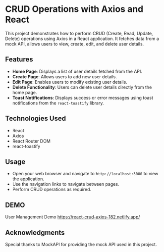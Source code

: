 

# CRUD Operations with Axios and React

This project demonstrates how to perform CRUD (Create, Read, Update, Delete) operations using Axios in a React application. It fetches data from a mock API, allows users to view, create, edit, and delete user details.

## Features

- **Home Page**: Displays a list of user details fetched from the API.
- **Create Page**: Allows users to add new user details.
- **Edit Page**: Enables users to modify existing user details.
- **Delete Functionality**: Users can delete user details directly from the home page.
- **Toast Notifications**: Displays success or error messages using toast notifications from the `react-toastify` library.

## Technologies Used

- React
- Axios
- React Router DOM
- react-toastify


## Usage

- Open your web browser and navigate to `http://localhost:3000` to view the application.
- Use the navigation links to navigate between pages.
- Perform CRUD operations as required.

## DEMO
User Management Demo https://react-crud-axios-182.netlify.app/

## Acknowledgments

Special thanks to MockAPI for providing the mock API used in this project.
